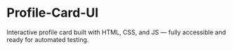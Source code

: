 # Profile-Card-UI
Interactive profile card built with HTML, CSS, and JS — fully accessible and ready for automated testing.
